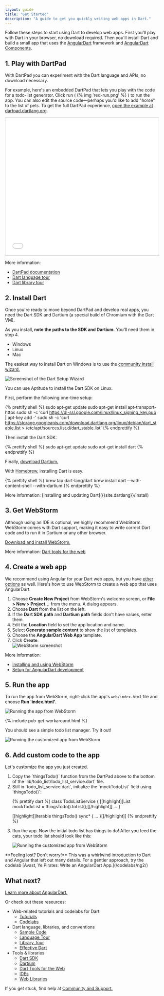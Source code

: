 ```yaml
---
layout: guide
title: "Get Started"
description: "A guide to get you quickly writing web apps in Dart."
---
```

Follow these steps to start using Dart to develop web apps.
First you'll play with Dart in your browser, no download required.
Then you'll install Dart and build a small app
that uses the [AngularDart][] framework and [AngularDart Components][].

[AngularDart]: /angular
[AngularDart Components]: /components


## 1. Play with DartPad

With DartPad you can experiment with the Dart language and APIs,
no download necessary.

For example, here's an embedded DartPad that lets you play with
the code for a todo-list generator.
Click run ( {% img 'red-run.png' %} ) to run the app.
You can also edit the source code—perhaps you'd like to add "horse"
to the list of pets. To get the full DartPad experience,
<a href="https://dartpad.dartlang.org/9ab0406003c8ba8c727861c9468ba158"
   target="_blank">open the example at dartpad.dartlang.org</a>.

<iframe
    src="{{site.custom.dartpad.embed-inline-prefix}}?id=9ab0406003c8ba8c727861c9468ba158&verticalRatio=70"
    width="100%"
    height="450px"
    style="border: 1px solid #ccc;">
</iframe>

More information:

* [DartPad documentation]({{site.dartlang}}/tools/dartpad)
* [Dart language tour]({{site.dartlang}}/guides/language/language-tour)
* [Dart library tour]({{site.dartlang}}/guides/libraries/library-tour)


## 2. Install Dart

Once you're ready to move beyond DartPad and develop real apps,
you need the Dart SDK and Dartium (a special build of Chromium with the Dart VM).

As you install, **note the paths to the SDK and Dartium.**
You'll need them in step 4.

<ul class="tabs__top-bar">
    <li class="tab-link current" data-tab="tab-sdk-install-windows">Windows</li>
    <li class="tab-link" data-tab="tab-sdk-install-linux">Linux</li>
    <li class="tab-link" data-tab="tab-sdk-install-mac">Mac</li>
</ul>
<div id="tab-sdk-install-windows" class="tabs__content current" markdown="1">

The easiest way to install Dart on Windows is to use the
<a href="http://www.gekorm.com/dart-windows/" target="_blank">community install wizard.</a>

<img src="images/installer-screenshot-no.png" alt="Screenshot of the Dart Setup Wizard"><br>

</div>
<div id="tab-sdk-install-linux" class="tabs__content" markdown="1">

You can use Aptitude to install the Dart SDK on Linux.

First, perform the following one-time setup:

{% prettify shell %}
sudo apt-get update
sudo apt-get install apt-transport-https
sudo sh -c 'curl https://dl-ssl.google.com/linux/linux_signing_key.pub | apt-key add -'
sudo sh -c 'curl https://storage.googleapis.com/download.dartlang.org/linux/debian/dart_stable.list > /etc/apt/sources.list.d/dart_stable.list'
{% endprettify %}

Then install the Dart SDK:

{% prettify shell %}
sudo apt-get update
sudo apt-get install dart
{% endprettify %}

Finally, [download Dartium.](https://storage.googleapis.com/dart-archive/channels/stable/release/latest/dartium/dartium-linux-x64-release.zip)
</div>
<div id="tab-sdk-install-mac" class="tabs__content" markdown="1">

With [Homebrew](http://brew.sh/),
installing Dart is easy.

{% prettify shell %}
brew tap dart-lang/dart
brew install dart --with-content-shell --with-dartium
{% endprettify %}   
</div>
More information:
[installing and updating Dart]({{site.dartlang}}/install)


## 3. Get WebStorm

Although using an IDE is optional, we highly recommend WebStorm.
WebStorm comes with Dart support,
making it easy to write correct Dart code and to run it
in Dartium or any other browser.

<a href="http://www.jetbrains.com/webstorm/download/">Download and install WebStorm.</a>

More information: [Dart tools for the web](/tools)


## 4. Create a web app

We recommend using Angular for your Dart web apps,
but you have [other options](/guides/web-programming) as well.
Here's how to use WebStorm to create a web app that uses AngularDart:

1. Choose **Create New Project** from WebStorm's welcome screen,
   or **File > New > Project...** from the menu.  A dialog appears.
1. Choose **Dart** from the list on the left.
1. If the **Dart SDK path** and **Dartium path** fields don't have values, enter them.
1. Edit the **Location** field to set the app location and name. 
1. Select **Generate sample content** to show the list of templates.
1. Choose the **AngularDart Web App** template.
1. Click **Create**.<br clear>
![WebStorm screenshot](images/create-ng2-project.png)

More information:

* [Installing and using WebStorm](/tools/webstorm)
* [Setup for AngularDart development](/angular/guide/setup)

## 5. Run the app

To run the app from WebStorm, right-click the app's `web/index.html` file and choose
**Run 'index.html'**.

![Running the app from WebStorm](images/run-app-in-ws.png)

{% include pub-get-workaround.html %}

You should see a simple todo list manager. Try it out!

![Running the customized app from WebStorm](images/run-app.png)

## 6. Add custom code to the app

Let's customize the app you just created.

<ol markdown="1">
<li markdown="1">
  Copy the `thingsTodo()` function from the DartPad above
  to the bottom of the `lib/todo_list/todo_list_service.dart` file.
</li>

<li markdown="1">
  Still in `todo_list_service.dart`, initialize the `mockTodoList` field using
  `thingsTodo()`:

{% prettify dart %}
class TodoListService {
  [[highlight]]List<String> mockTodoList = thingsTodo().toList();[[/highlight]]
  ...
}

[[highlight]]Iterable<String> thingsTodo() sync* { ... }[[/highlight]]
{% endprettify %}
</li>

<li markdown="1">
  Run the app. Now the initial todo list has things to do!
  After you feed the cats, your todo list should look like this:

  ![Running the customized app from WebStorm](images/run-customized-app.png)
</li>
</ol>


<aside class="alert alert-info" markdown="1">
**Feeling lost? Don't worry!**
This was a whirlwind introduction to Dart and Angular
that left out many details.
For a gentler approach, try the codelab
[Avast, Ye Pirates: Write an AngularDart App.](/codelabs/ng2/)
</aside>


## What next?

[Learn more about AngularDart.](/angular)

Or check out these resources:

* Web-related tutorials and codelabs for Dart
  * [Tutorials](/tutorials)
  * [Codelabs](/codelabs)
* Dart language, libraries, and conventions
  * [Sample Code]({{site.dartlang}}/samples)
  * [Language Tour]({{site.dartlang}}/guides/language/language-tour)
  * [Library Tour]({{site.dartlang}}/guides/libraries/library-tour)
  * [Effective Dart]({{site.dartlang}}/guides/language/effective-dart)
* Tools & libraries
  * [Dart SDK]({{site.dartlang}}/tools/sdk)
  * [Dartium](/tools/dartium)
  * [Dart Tools for the Web](/tools)
  * [IDEs]({{site.dartlang}}/tools#ides)
  * [Web Libraries](/guides/web-programming)

If you get stuck, find help at [Community and Support.](/community)
